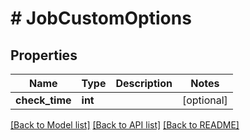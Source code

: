 # # JobCustomOptions

## Properties

Name | Type | Description | Notes
------------ | ------------- | ------------- | -------------
**check_time** | **int** |  | [optional]

[[Back to Model list]](../../README.md#models) [[Back to API list]](../../README.md#endpoints) [[Back to README]](../../README.md)
